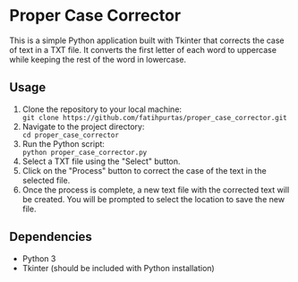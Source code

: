 <body>
    <h1>Proper Case Corrector</h1>
    <p>This is a simple Python application built with Tkinter that corrects the case of text in a TXT file. It converts the first letter of each word to uppercase while keeping the rest of the word in lowercase.</p>
    <h2>Usage</h2>
    <ol>
        <li>Clone the repository to your local machine:</li>
        <code>git clone https://github.com/fatihpurtas/proper_case_corrector.git</code>
        <li>Navigate to the project directory:</li>
        <code>cd proper_case_corrector</code>
        <li>Run the Python script:</li>
        <code>python proper_case_corrector.py</code>
        <li>Select a TXT file using the "Select" button.</li>
        <li>Click on the "Process" button to correct the case of the text in the selected file.</li>
        <li>Once the process is complete, a new text file with the corrected text will be created. You will be prompted to select the location to save the new file.</li>
    </ol>
    <h2>Dependencies</h2>
    <ul>
        <li>Python 3</li>
        <li>Tkinter (should be included with Python installation)</li>
    </ul>
</body>
